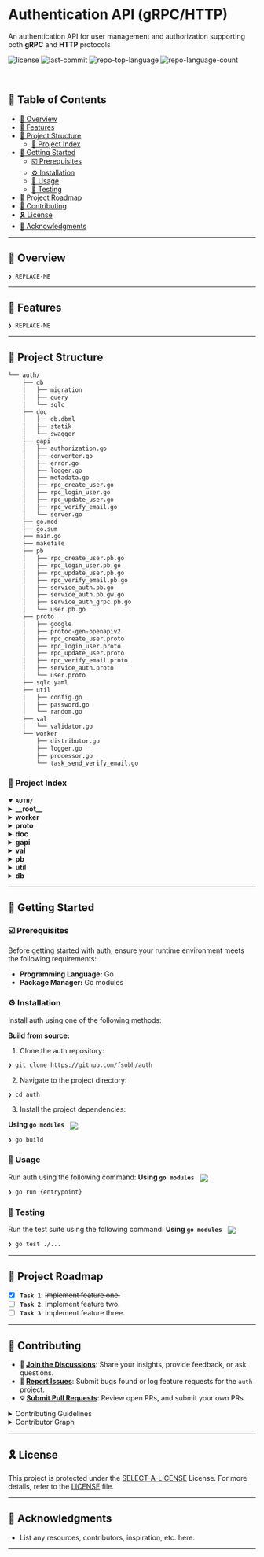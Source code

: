 <p align="left"><h1 align="left">Authentication API (gRPC/HTTP) </h1></p>

An authentication API for user management and authorization supporting both **gRPC** and **HTTP** protocols

<p align="left">
	<img src="https://img.shields.io/github/license/fsobh/auth?style=default&logo=opensourceinitiative&logoColor=white&color=00fff2" alt="license">
	<img src="https://img.shields.io/github/last-commit/fsobh/auth?style=default&logo=git&logoColor=white&color=00fff2" alt="last-commit">
	<img src="https://img.shields.io/github/languages/top/fsobh/auth?style=default&color=00fff2" alt="repo-top-language">
	<img src="https://img.shields.io/github/languages/count/fsobh/auth?style=default&color=00fff2" alt="repo-language-count">
</p>
<p align="left"><!-- default option, no dependency badges. -->
</p>
<p align="left">
	<!-- default option, no dependency badges. -->
</p>
<br>

## 🔗 Table of Contents

- [📍 Overview](#-overview)
- [👾 Features](#-features)
- [📁 Project Structure](#-project-structure)
    - [📂 Project Index](#-project-index)
- [🚀 Getting Started](#-getting-started)
    - [☑️ Prerequisites](#-prerequisites)
    - [⚙️ Installation](#-installation)
    - [🤖 Usage](#🤖-usage)
    - [🧪 Testing](#🧪-testing)
- [📌 Project Roadmap](#-project-roadmap)
- [🔰 Contributing](#-contributing)
- [🎗 License](#-license)
- [🙌 Acknowledgments](#-acknowledgments)

---

## 📍 Overview

<code>❯ REPLACE-ME</code>

---

## 👾 Features

<code>❯ REPLACE-ME</code>

---

## 📁 Project Structure

```sh
└── auth/
    ├── db
    │   ├── migration
    │   ├── query
    │   └── sqlc
    ├── doc
    │   ├── db.dbml
    │   ├── statik
    │   └── swagger
    ├── gapi
    │   ├── authorization.go
    │   ├── converter.go
    │   ├── error.go
    │   ├── logger.go
    │   ├── metadata.go
    │   ├── rpc_create_user.go
    │   ├── rpc_login_user.go
    │   ├── rpc_update_user.go
    │   ├── rpc_verify_email.go
    │   └── server.go
    ├── go.mod
    ├── go.sum
    ├── main.go
    ├── makefile
    ├── pb
    │   ├── rpc_create_user.pb.go
    │   ├── rpc_login_user.pb.go
    │   ├── rpc_update_user.pb.go
    │   ├── rpc_verify_email.pb.go
    │   ├── service_auth.pb.go
    │   ├── service_auth.pb.gw.go
    │   ├── service_auth_grpc.pb.go
    │   └── user.pb.go
    ├── proto
    │   ├── google
    │   ├── protoc-gen-openapiv2
    │   ├── rpc_create_user.proto
    │   ├── rpc_login_user.proto
    │   ├── rpc_update_user.proto
    │   ├── rpc_verify_email.proto
    │   ├── service_auth.proto
    │   └── user.proto
    ├── sqlc.yaml
    ├── util
    │   ├── config.go
    │   ├── password.go
    │   └── random.go
    ├── val
    │   └── validator.go
    └── worker
        ├── distributor.go
        ├── logger.go
        ├── processor.go
        └── task_send_verify_email.go
```


### 📂 Project Index
<details open>
	<summary><b><code>AUTH/</code></b></summary>
	<details> <!-- __root__ Submodule -->
		<summary><b>__root__</b></summary>
		<blockquote>
			<table>
			<tr>
				<td><b><a href='https://github.com/fsobh/auth/blob/master/makefile'>makefile</a></b></td>
				<td><code>❯ REPLACE-ME</code></td>
			</tr>
			<tr>
				<td><b><a href='https://github.com/fsobh/auth/blob/master/main.go'>main.go</a></b></td>
				<td><code>❯ REPLACE-ME</code></td>
			</tr>
			<tr>
				<td><b><a href='https://github.com/fsobh/auth/blob/master/go.mod'>go.mod</a></b></td>
				<td><code>❯ REPLACE-ME</code></td>
			</tr>
			<tr>
				<td><b><a href='https://github.com/fsobh/auth/blob/master/go.sum'>go.sum</a></b></td>
				<td><code>❯ REPLACE-ME</code></td>
			</tr>
			<tr>
				<td><b><a href='https://github.com/fsobh/auth/blob/master/sqlc.yaml'>sqlc.yaml</a></b></td>
				<td><code>❯ REPLACE-ME</code></td>
			</tr>
			</table>
		</blockquote>
	</details>
	<details> <!-- worker Submodule -->
		<summary><b>worker</b></summary>
		<blockquote>
			<table>
			<tr>
				<td><b><a href='https://github.com/fsobh/auth/blob/master/worker/processor.go'>processor.go</a></b></td>
				<td><code>❯ REPLACE-ME</code></td>
			</tr>
			<tr>
				<td><b><a href='https://github.com/fsobh/auth/blob/master/worker/task_send_verify_email.go'>task_send_verify_email.go</a></b></td>
				<td><code>❯ REPLACE-ME</code></td>
			</tr>
			<tr>
				<td><b><a href='https://github.com/fsobh/auth/blob/master/worker/logger.go'>logger.go</a></b></td>
				<td><code>❯ REPLACE-ME</code></td>
			</tr>
			<tr>
				<td><b><a href='https://github.com/fsobh/auth/blob/master/worker/distributor.go'>distributor.go</a></b></td>
				<td><code>❯ REPLACE-ME</code></td>
			</tr>
			</table>
		</blockquote>
	</details>
	<details> <!-- proto Submodule -->
		<summary><b>proto</b></summary>
		<blockquote>
			<table>
			<tr>
				<td><b><a href='https://github.com/fsobh/auth/blob/master/proto/user.proto'>user.proto</a></b></td>
				<td><code>❯ REPLACE-ME</code></td>
			</tr>
			<tr>
				<td><b><a href='https://github.com/fsobh/auth/blob/master/proto/rpc_update_user.proto'>rpc_update_user.proto</a></b></td>
				<td><code>❯ REPLACE-ME</code></td>
			</tr>
			<tr>
				<td><b><a href='https://github.com/fsobh/auth/blob/master/proto/rpc_create_user.proto'>rpc_create_user.proto</a></b></td>
				<td><code>❯ REPLACE-ME</code></td>
			</tr>
			<tr>
				<td><b><a href='https://github.com/fsobh/auth/blob/master/proto/service_auth.proto'>service_auth.proto</a></b></td>
				<td><code>❯ REPLACE-ME</code></td>
			</tr>
			<tr>
				<td><b><a href='https://github.com/fsobh/auth/blob/master/proto/rpc_verify_email.proto'>rpc_verify_email.proto</a></b></td>
				<td><code>❯ REPLACE-ME</code></td>
			</tr>
			<tr>
				<td><b><a href='https://github.com/fsobh/auth/blob/master/proto/rpc_login_user.proto'>rpc_login_user.proto</a></b></td>
				<td><code>❯ REPLACE-ME</code></td>
			</tr>
			</table>
			<details>
				<summary><b>protoc-gen-openapiv2</b></summary>
				<blockquote>
					<details>
						<summary><b>options</b></summary>
						<blockquote>
							<table>
							<tr>
								<td><b><a href='https://github.com/fsobh/auth/blob/master/proto/protoc-gen-openapiv2/options/openapiv2.proto'>openapiv2.proto</a></b></td>
								<td><code>❯ REPLACE-ME</code></td>
							</tr>
							<tr>
								<td><b><a href='https://github.com/fsobh/auth/blob/master/proto/protoc-gen-openapiv2/options/annotations.proto'>annotations.proto</a></b></td>
								<td><code>❯ REPLACE-ME</code></td>
							</tr>
							</table>
						</blockquote>
					</details>
				</blockquote>
			</details>
			<details>
				<summary><b>google</b></summary>
				<blockquote>
					<details>
						<summary><b>api</b></summary>
						<blockquote>
							<table>
							<tr>
								<td><b><a href='https://github.com/fsobh/auth/blob/master/proto/google/api/httpbody.proto'>httpbody.proto</a></b></td>
								<td><code>❯ REPLACE-ME</code></td>
							</tr>
							<tr>
								<td><b><a href='https://github.com/fsobh/auth/blob/master/proto/google/api/field_behavior.proto'>field_behavior.proto</a></b></td>
								<td><code>❯ REPLACE-ME</code></td>
							</tr>
							<tr>
								<td><b><a href='https://github.com/fsobh/auth/blob/master/proto/google/api/http.proto'>http.proto</a></b></td>
								<td><code>❯ REPLACE-ME</code></td>
							</tr>
							<tr>
								<td><b><a href='https://github.com/fsobh/auth/blob/master/proto/google/api/annotations.proto'>annotations.proto</a></b></td>
								<td><code>❯ REPLACE-ME</code></td>
							</tr>
							</table>
						</blockquote>
					</details>
				</blockquote>
			</details>
		</blockquote>
	</details>
	<details> <!-- doc Submodule -->
		<summary><b>doc</b></summary>
		<blockquote>
			<table>
			<tr>
				<td><b><a href='https://github.com/fsobh/auth/blob/master/doc/db.dbml'>db.dbml</a></b></td>
				<td><code>❯ REPLACE-ME</code></td>
			</tr>
			</table>
			<details>
				<summary><b>statik</b></summary>
				<blockquote>
					<table>
					<tr>
						<td><b><a href='https://github.com/fsobh/auth/blob/master/doc/statik/statik.go'>statik.go</a></b></td>
						<td><code>❯ REPLACE-ME</code></td>
					</tr>
					</table>
				</blockquote>
			</details>
			<details>
				<summary><b>swagger</b></summary>
				<blockquote>
					<table>
					<tr>
						<td><b><a href='https://github.com/fsobh/auth/blob/master/doc/swagger/swagger-initializer.js'>swagger-initializer.js</a></b></td>
						<td><code>❯ REPLACE-ME</code></td>
					</tr>
					<tr>
						<td><b><a href='https://github.com/fsobh/auth/blob/master/doc/swagger/swagger-ui-standalone-preset.js'>swagger-ui-standalone-preset.js</a></b></td>
						<td><code>❯ REPLACE-ME</code></td>
					</tr>
					<tr>
						<td><b><a href='https://github.com/fsobh/auth/blob/master/doc/swagger/auth.swagger.json'>auth.swagger.json</a></b></td>
						<td><code>❯ REPLACE-ME</code></td>
					</tr>
					<tr>
						<td><b><a href='https://github.com/fsobh/auth/blob/master/doc/swagger/swagger-ui-es-bundle.js'>swagger-ui-es-bundle.js</a></b></td>
						<td><code>❯ REPLACE-ME</code></td>
					</tr>
					<tr>
						<td><b><a href='https://github.com/fsobh/auth/blob/master/doc/swagger/swagger-ui-bundle.js'>swagger-ui-bundle.js</a></b></td>
						<td><code>❯ REPLACE-ME</code></td>
					</tr>
					<tr>
						<td><b><a href='https://github.com/fsobh/auth/blob/master/doc/swagger/index.css'>index.css</a></b></td>
						<td><code>❯ REPLACE-ME</code></td>
					</tr>
					<tr>
						<td><b><a href='https://github.com/fsobh/auth/blob/master/doc/swagger/swagger-ui-es-bundle-core.js'>swagger-ui-es-bundle-core.js</a></b></td>
						<td><code>❯ REPLACE-ME</code></td>
					</tr>
					<tr>
						<td><b><a href='https://github.com/fsobh/auth/blob/master/doc/swagger/swagger-ui.js'>swagger-ui.js</a></b></td>
						<td><code>❯ REPLACE-ME</code></td>
					</tr>
					<tr>
						<td><b><a href='https://github.com/fsobh/auth/blob/master/doc/swagger/swagger-ui.css'>swagger-ui.css</a></b></td>
						<td><code>❯ REPLACE-ME</code></td>
					</tr>
					<tr>
						<td><b><a href='https://github.com/fsobh/auth/blob/master/doc/swagger/index.html'>index.html</a></b></td>
						<td><code>❯ REPLACE-ME</code></td>
					</tr>
					<tr>
						<td><b><a href='https://github.com/fsobh/auth/blob/master/doc/swagger/oauth2-redirect.html'>oauth2-redirect.html</a></b></td>
						<td><code>❯ REPLACE-ME</code></td>
					</tr>
					</table>
				</blockquote>
			</details>
		</blockquote>
	</details>
	<details> <!-- gapi Submodule -->
		<summary><b>gapi</b></summary>
		<blockquote>
			<table>
			<tr>
				<td><b><a href='https://github.com/fsobh/auth/blob/master/gapi/metadata.go'>metadata.go</a></b></td>
				<td><code>❯ REPLACE-ME</code></td>
			</tr>
			<tr>
				<td><b><a href='https://github.com/fsobh/auth/blob/master/gapi/logger.go'>logger.go</a></b></td>
				<td><code>❯ REPLACE-ME</code></td>
			</tr>
			<tr>
				<td><b><a href='https://github.com/fsobh/auth/blob/master/gapi/authorization.go'>authorization.go</a></b></td>
				<td><code>❯ REPLACE-ME</code></td>
			</tr>
			<tr>
				<td><b><a href='https://github.com/fsobh/auth/blob/master/gapi/rpc_update_user.go'>rpc_update_user.go</a></b></td>
				<td><code>❯ REPLACE-ME</code></td>
			</tr>
			<tr>
				<td><b><a href='https://github.com/fsobh/auth/blob/master/gapi/rpc_verify_email.go'>rpc_verify_email.go</a></b></td>
				<td><code>❯ REPLACE-ME</code></td>
			</tr>
			<tr>
				<td><b><a href='https://github.com/fsobh/auth/blob/master/gapi/error.go'>error.go</a></b></td>
				<td><code>❯ REPLACE-ME</code></td>
			</tr>
			<tr>
				<td><b><a href='https://github.com/fsobh/auth/blob/master/gapi/rpc_login_user.go'>rpc_login_user.go</a></b></td>
				<td><code>❯ REPLACE-ME</code></td>
			</tr>
			<tr>
				<td><b><a href='https://github.com/fsobh/auth/blob/master/gapi/converter.go'>converter.go</a></b></td>
				<td><code>❯ REPLACE-ME</code></td>
			</tr>
			<tr>
				<td><b><a href='https://github.com/fsobh/auth/blob/master/gapi/rpc_create_user.go'>rpc_create_user.go</a></b></td>
				<td><code>❯ REPLACE-ME</code></td>
			</tr>
			<tr>
				<td><b><a href='https://github.com/fsobh/auth/blob/master/gapi/server.go'>server.go</a></b></td>
				<td><code>❯ REPLACE-ME</code></td>
			</tr>
			</table>
		</blockquote>
	</details>
	<details> <!-- val Submodule -->
		<summary><b>val</b></summary>
		<blockquote>
			<table>
			<tr>
				<td><b><a href='https://github.com/fsobh/auth/blob/master/val/validator.go'>validator.go</a></b></td>
				<td><code>❯ REPLACE-ME</code></td>
			</tr>
			</table>
		</blockquote>
	</details>
	<details> <!-- pb Submodule -->
		<summary><b>pb</b></summary>
		<blockquote>
			<table>
			<tr>
				<td><b><a href='https://github.com/fsobh/auth/blob/master/pb/user.pb.go'>user.pb.go</a></b></td>
				<td><code>❯ REPLACE-ME</code></td>
			</tr>
			<tr>
				<td><b><a href='https://github.com/fsobh/auth/blob/master/pb/service_auth_grpc.pb.go'>service_auth_grpc.pb.go</a></b></td>
				<td><code>❯ REPLACE-ME</code></td>
			</tr>
			<tr>
				<td><b><a href='https://github.com/fsobh/auth/blob/master/pb/rpc_login_user.pb.go'>rpc_login_user.pb.go</a></b></td>
				<td><code>❯ REPLACE-ME</code></td>
			</tr>
			<tr>
				<td><b><a href='https://github.com/fsobh/auth/blob/master/pb/rpc_update_user.pb.go'>rpc_update_user.pb.go</a></b></td>
				<td><code>❯ REPLACE-ME</code></td>
			</tr>
			<tr>
				<td><b><a href='https://github.com/fsobh/auth/blob/master/pb/rpc_create_user.pb.go'>rpc_create_user.pb.go</a></b></td>
				<td><code>❯ REPLACE-ME</code></td>
			</tr>
			<tr>
				<td><b><a href='https://github.com/fsobh/auth/blob/master/pb/service_auth.pb.go'>service_auth.pb.go</a></b></td>
				<td><code>❯ REPLACE-ME</code></td>
			</tr>
			<tr>
				<td><b><a href='https://github.com/fsobh/auth/blob/master/pb/service_auth.pb.gw.go'>service_auth.pb.gw.go</a></b></td>
				<td><code>❯ REPLACE-ME</code></td>
			</tr>
			<tr>
				<td><b><a href='https://github.com/fsobh/auth/blob/master/pb/rpc_verify_email.pb.go'>rpc_verify_email.pb.go</a></b></td>
				<td><code>❯ REPLACE-ME</code></td>
			</tr>
			</table>
		</blockquote>
	</details>
	<details> <!-- util Submodule -->
		<summary><b>util</b></summary>
		<blockquote>
			<table>
			<tr>
				<td><b><a href='https://github.com/fsobh/auth/blob/master/util/password.go'>password.go</a></b></td>
				<td><code>❯ REPLACE-ME</code></td>
			</tr>
			<tr>
				<td><b><a href='https://github.com/fsobh/auth/blob/master/util/config.go'>config.go</a></b></td>
				<td><code>❯ REPLACE-ME</code></td>
			</tr>
			<tr>
				<td><b><a href='https://github.com/fsobh/auth/blob/master/util/random.go'>random.go</a></b></td>
				<td><code>❯ REPLACE-ME</code></td>
			</tr>
			</table>
		</blockquote>
	</details>
	<details> <!-- db Submodule -->
		<summary><b>db</b></summary>
		<blockquote>
			<details>
				<summary><b>sqlc</b></summary>
				<blockquote>
					<table>
					<tr>
						<td><b><a href='https://github.com/fsobh/auth/blob/master/db/sqlc/models.go'>models.go</a></b></td>
						<td><code>❯ REPLACE-ME</code></td>
					</tr>
					<tr>
						<td><b><a href='https://github.com/fsobh/auth/blob/master/db/sqlc/db.go'>db.go</a></b></td>
						<td><code>❯ REPLACE-ME</code></td>
					</tr>
					<tr>
						<td><b><a href='https://github.com/fsobh/auth/blob/master/db/sqlc/verify_email.sql.go'>verify_email.sql.go</a></b></td>
						<td><code>❯ REPLACE-ME</code></td>
					</tr>
					<tr>
						<td><b><a href='https://github.com/fsobh/auth/blob/master/db/sqlc/user.sql.go'>user.sql.go</a></b></td>
						<td><code>❯ REPLACE-ME</code></td>
					</tr>
					<tr>
						<td><b><a href='https://github.com/fsobh/auth/blob/master/db/sqlc/querier.go'>querier.go</a></b></td>
						<td><code>❯ REPLACE-ME</code></td>
					</tr>
					<tr>
						<td><b><a href='https://github.com/fsobh/auth/blob/master/db/sqlc/tx_verify_email.go'>tx_verify_email.go</a></b></td>
						<td><code>❯ REPLACE-ME</code></td>
					</tr>
					<tr>
						<td><b><a href='https://github.com/fsobh/auth/blob/master/db/sqlc/store.go'>store.go</a></b></td>
						<td><code>❯ REPLACE-ME</code></td>
					</tr>
					<tr>
						<td><b><a href='https://github.com/fsobh/auth/blob/master/db/sqlc/tx_create_user.go'>tx_create_user.go</a></b></td>
						<td><code>❯ REPLACE-ME</code></td>
					</tr>
					<tr>
						<td><b><a href='https://github.com/fsobh/auth/blob/master/db/sqlc/sessions.sql.go'>sessions.sql.go</a></b></td>
						<td><code>❯ REPLACE-ME</code></td>
					</tr>
					</table>
				</blockquote>
			</details>
			<details>
				<summary><b>query</b></summary>
				<blockquote>
					<table>
					<tr>
						<td><b><a href='https://github.com/fsobh/auth/blob/master/db/query/user.sql'>user.sql</a></b></td>
						<td><code>❯ REPLACE-ME</code></td>
					</tr>
					<tr>
						<td><b><a href='https://github.com/fsobh/auth/blob/master/db/query/sessions.sql'>sessions.sql</a></b></td>
						<td><code>❯ REPLACE-ME</code></td>
					</tr>
					<tr>
						<td><b><a href='https://github.com/fsobh/auth/blob/master/db/query/verify_email.sql'>verify_email.sql</a></b></td>
						<td><code>❯ REPLACE-ME</code></td>
					</tr>
					</table>
				</blockquote>
			</details>
			<details>
				<summary><b>migration</b></summary>
				<blockquote>
					<table>
					<tr>
						<td><b><a href='https://github.com/fsobh/auth/blob/master/db/migration/000001_init_schema.up.sql'>000001_init_schema.up.sql</a></b></td>
						<td><code>❯ REPLACE-ME</code></td>
					</tr>
					<tr>
						<td><b><a href='https://github.com/fsobh/auth/blob/master/db/migration/000001_init_schema.down.sql'>000001_init_schema.down.sql</a></b></td>
						<td><code>❯ REPLACE-ME</code></td>
					</tr>
					</table>
				</blockquote>
			</details>
		</blockquote>
	</details>
</details>

---
## 🚀 Getting Started

### ☑️ Prerequisites

Before getting started with auth, ensure your runtime environment meets the following requirements:

- **Programming Language:** Go
- **Package Manager:** Go modules


### ⚙️ Installation

Install auth using one of the following methods:

**Build from source:**

1. Clone the auth repository:
```sh
❯ git clone https://github.com/fsobh/auth
```

2. Navigate to the project directory:
```sh
❯ cd auth
```

3. Install the project dependencies:


**Using `go modules`** &nbsp; [<img align="center" src="https://img.shields.io/badge/Go-00ADD8.svg?style={badge_style}&logo=go&logoColor=white" />](https://golang.org/)

```sh
❯ go build
```




### 🤖 Usage
Run auth using the following command:
**Using `go modules`** &nbsp; [<img align="center" src="https://img.shields.io/badge/Go-00ADD8.svg?style={badge_style}&logo=go&logoColor=white" />](https://golang.org/)

```sh
❯ go run {entrypoint}
```


### 🧪 Testing
Run the test suite using the following command:
**Using `go modules`** &nbsp; [<img align="center" src="https://img.shields.io/badge/Go-00ADD8.svg?style={badge_style}&logo=go&logoColor=white" />](https://golang.org/)

```sh
❯ go test ./...
```


---
## 📌 Project Roadmap

- [X] **`Task 1`**: <strike>Implement feature one.</strike>
- [ ] **`Task 2`**: Implement feature two.
- [ ] **`Task 3`**: Implement feature three.

---

## 🔰 Contributing

- **💬 [Join the Discussions](https://github.com/fsobh/auth/discussions)**: Share your insights, provide feedback, or ask questions.
- **🐛 [Report Issues](https://github.com/fsobh/auth/issues)**: Submit bugs found or log feature requests for the `auth` project.
- **💡 [Submit Pull Requests](https://github.com/fsobh/auth/blob/main/CONTRIBUTING.md)**: Review open PRs, and submit your own PRs.

<details closed>
<summary>Contributing Guidelines</summary>

1. **Fork the Repository**: Start by forking the project repository to your github account.
2. **Clone Locally**: Clone the forked repository to your local machine using a git client.
   ```sh
   git clone https://github.com/fsobh/auth
   ```
3. **Create a New Branch**: Always work on a new branch, giving it a descriptive name.
   ```sh
   git checkout -b new-feature-x
   ```
4. **Make Your Changes**: Develop and test your changes locally.
5. **Commit Your Changes**: Commit with a clear message describing your updates.
   ```sh
   git commit -m 'Implemented new feature x.'
   ```
6. **Push to github**: Push the changes to your forked repository.
   ```sh
   git push origin new-feature-x
   ```
7. **Submit a Pull Request**: Create a PR against the original project repository. Clearly describe the changes and their motivations.
8. **Review**: Once your PR is reviewed and approved, it will be merged into the main branch. Congratulations on your contribution!
</details>

<details closed>
<summary>Contributor Graph</summary>
<br>
<p align="left">
   <a href="https://github.com{/fsobh/auth/}graphs/contributors">
      <img src="https://contrib.rocks/image?repo=fsobh/auth">
   </a>
</p>
</details>

---

## 🎗 License

This project is protected under the [SELECT-A-LICENSE](https://choosealicense.com/licenses) License. For more details, refer to the [LICENSE](https://choosealicense.com/licenses/) file.

---

## 🙌 Acknowledgments

- List any resources, contributors, inspiration, etc. here.

---